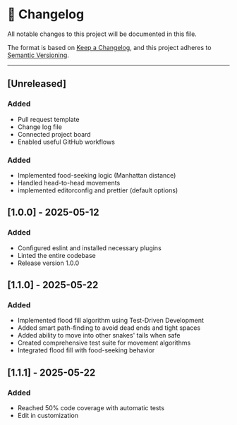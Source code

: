 # 📜 Changelog

All notable changes to this project will be documented in this file.

The format is based on [Keep a Changelog](https://keepachangelog.com/),
and this project adheres to [Semantic Versioning](https://semver.org/).

---

## [Unreleased]

### Added

- Pull request template
- Change log file
- Connected project board
- Enabled useful GitHub workflows

### Added

- Implemented food-seeking logic (Manhattan distance)
- Handled head-to-head movements
- implemented editorconfig and prettier (default options)

## [1.0.0] - 2025-05-12

### Added

- Configured eslint and installed necessary plugins
- Linted the entire codebase
- Release version 1.0.0

## [1.1.0] - 2025-05-22

### Added

- Implemented flood fill algorithm using Test-Driven Development
- Added smart path-finding to avoid dead ends and tight spaces
- Added ability to move into other snakes' tails when safe
- Created comprehensive test suite for movement algorithms
- Integrated flood fill with food-seeking behavior

## [1.1.1] - 2025-05-22

### Added

- Reached 50% code coverage with automatic tests
- Edit in customization